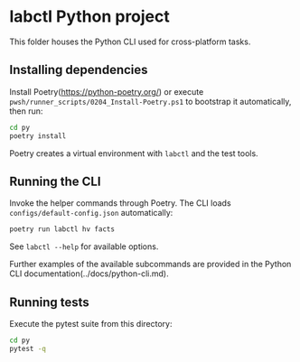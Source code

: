 # labctl Python project

This folder houses the Python CLI used for cross-platform tasks.

## Installing dependencies

Install Poetry(https://python-poetry.org/) or execute
`pwsh/runner_scripts/0204_Install-Poetry.ps1` to bootstrap it automatically, then run:

```bash
cd py
poetry install
```

Poetry creates a virtual environment with `labctl` and the test tools.

## Running the CLI

Invoke the helper commands through Poetry. The CLI loads
`configs/default-config.json` automatically:

```bash
poetry run labctl hv facts
```

See `labctl --help` for available options.

Further examples of the available subcommands are provided in
the Python CLI documentation(../docs/python-cli.md).

## Running tests

Execute the pytest suite from this directory:

```bash
cd py
pytest -q
```


